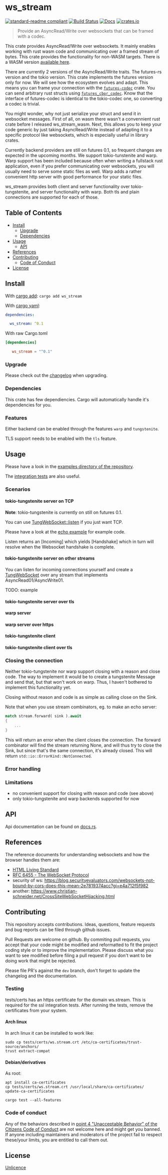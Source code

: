 # ws_stream

[![standard-readme compliant](https://img.shields.io/badge/readme%20style-standard-brightgreen.svg?style=flat-square)](https://github.com/RichardLitt/standard-readme)
[![Build Status](https://api.travis-ci.org/najamelan/ws_stream.svg?branch=master)](https://travis-ci.org/najamelan/ws_stream)
[![Docs](https://docs.rs/ws_stream/badge.svg)](https://docs.rs/ws_stream)
[![crates.io](https://img.shields.io/crates/v/ws_stream.svg)](https://crates.io/crates/ws_stream)


> Provide an AsyncRead/Write over websockets that can be framed with a codec.

This crate provides AsyncRead/Write over websockets. It mainly enables working with rust wasm code and communicating over a framed stream of bytes. This crate provides the functionality for non-WASM targets. There is a WASM version [available here](https://crates.io/crates/ws_stream_wasm).

There are currently 2 versions of the AsyncRead/Write traits. The futures-rs version and the tokio version. This crate implements the futures version only for now. We will see how the ecosystem evolves and adapt. This means you can frame your connection with the [`futures-codec`](https://crates.io/crates/futures_codec) crate. You can send arbitrary rust structs using [`futures_cbor_codec`](https://crates.io/crates/futures_cbor_codec). Know that the interface of futures-codec is identical to the tokio-codec one, so converting a codec is trivial.

You might wonder, why not just serialize your struct and send it in websocket messages. First of all, on wasm there wasn't a convennient rust crate before I released ws_stream_wasm. Next, this allows you to keep your code generic by just taking AsyncRead/Write instead of adapting it to a specific protocol like websockets, which is especially useful in library crates.

Currently backend providers are still on futures 0.1, so frequent changes are expected in the upcoming months. We support tokio-tunstenite and warp. Warp support has been included because often when writing a fullstack rust application, even if you prefer communicating over websockets, you will usually need to serve some static files as well. Warp adds a rather convenient http server with good performance for your static files.

ws_stream provides both client and server functionality over tokio-tungstenite, and server functionality with warp. Both tls and plain connections are supported for each of those.

## Table of Contents

- [Install](#install)
  - [Upgrade](#upgrade)
  - [Dependencies](#dependencies)
- [Usage](#usage)
  - [API](#api)
- [References](#references)
- [Contributing](#contributing)
  - [Code of Conduct](#code-of-conduct)
- [License](#license)


## Install
With [cargo add](https://github.com/killercup/cargo-edit):
`cargo add ws_stream`

With [cargo yaml](https://gitlab.com/storedbox/cargo-yaml):
```yaml
dependencies:

  ws_stream: ^0.1
```

With raw Cargo.toml
```toml
[dependencies]

   ws_stream = "^0.1"
```

### Upgrade

Please check out the [changelog](https://github.com/najamelan/ws_stream/blob/master/CHANGELOG.md) when upgrading.

### Dependencies

This crate has few dependiencies. Cargo will automatically handle it's dependencies for you.

### Features

Either backend can be enabled through the features `warp` and `tungstenite`.

TLS support needs to be enabled with the `tls` feature.


## Usage

Please have a look in the [examples directory of the repository](https://github.com/najamelan/ws_stream/tree/master/examples).

The [integration tests](https://github.com/najamelan/ws_stream/tree/master/tests) are also useful.


### Scenarios


#### tokio-tungstenite server on TCP

**Note**: tokio-tungstenite is currently on still on futures 0.1.

You can use [TungWebSocket::listen](crate::providers::TungWebSocket::listen) if you just want TCP.

Please have a look at the [echo example](https://github.com/najamelan/ws_stream/tree/master/examples/echo.rs) for example code.

Listen returns an [Incoming] which yields [Handshake] which in turn will resolve when the Websocket handshake is complete.

#### tokio-tungstenite server on other streams

You can listen for incoming connections yourself and create a [TungWebSocket](crate::providers::TungWebSocket) over any stream that implements AsyncRead01/AsyncWrite01.

TODO: example

#### tokio-tungstenite server over tls


#### warp server

#### warp server over https

#### tokio-tungstenite client

#### tokio-tungstenite client over tls


### Closing the connection

Neither tokio-tungstenite nor warp support closing with a reason and close code. The way to implement it would be to create a tungstenite Message and send that, but that won't work on warp. Thus, I haven't bothered to implement this functionality yet.

Closing without reason and code is as simple as calling close on the Sink.

Note that when you use stream combinators, eg. to make an echo server:
```rust
match stream.forward( sink ).await
{
	...
}
```
This will return an error when the client closes the connection. The forward combinator will find the stream returning None, and will thus try to close the Sink, but since that's the same connection, it's already closed. This will return `std::io::ErrorKind::NotConnected`.

### Error handling



### Limitations

- no convenient support for closing with reason and code (see above)
- only tokio-tungstenite and warp backends supported for now


## API

Api documentation can be found on [docs.rs](https://docs.rs/ws_stream).


## References
The reference documents for understanding websockets and how the browser handles them are:
- [HTML Living Standard](https://html.spec.whatwg.org/multipage/web-sockets.html)
- [RFC 6455 - The WebSocket Protocol](https://tools.ietf.org/html/rfc6455)
- security of ws: https://blog.securityevaluators.com/websockets-not-bound-by-cors-does-this-mean-2e7819374acc?gi=e4a712f5f982
- another: https://www.christian-schneider.net/CrossSiteWebSocketHijacking.html

## Contributing

This repository accepts contributions. Ideas, questions, feature requests and bug reports can be filed through github issues.

Pull Requests are welcome on github. By commiting pull requests, you accept that your code might be modified and reformatted to fit the project coding style or to improve the implementation. Please discuss what you want to see modified before filing a pull request if you don't want to be doing work that might be rejected.

Please file PR's against the `dev` branch, don't forget to update the changelog and the documentation.

### Testing

tests/certs has an https certificate for the domain ws.stream. This is required for the ssl integration tests. After running the tests, remove the certificates from your system.

#### Arch linux
 In arch linux it can be installed to work like:
```shell
sudo cp tests/certs/ws.stream.crt /etc/ca-certificates/trust-source/anchors/
trust extract-compat
```
#### Debian/derivatives
As root:
```shell
apt install ca-certificates
cp tests/certs/ws.stream.crt /usr/local/share/ca-certificates/
update-ca-certificates
```

`cargo test --all-features`

### Code of conduct

Any of the behaviors described in [point 4 "Unacceptable Behavior" of the Citizens Code of Conduct](http://citizencodeofconduct.org/#unacceptable-behavior) are not welcome here and might get you banned. If anyone including maintainers and moderators of the project fail to respect these/your limits, you are entitled to call them out.

## License

[Unlicence](https://unlicense.org/)


